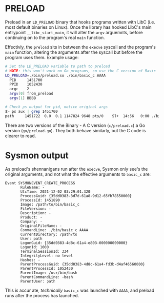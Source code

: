 # PRELOAD
Preload in an `LD_PRELOAD` binary that hooks programs written with LibC (i.e. most default binaries on Linux).
Once the library has hooked LibC's main entrypoint `__libc_start_main`, it will alter the `argv` arguemnts,
before continuing on to the program's real `main` function. 

Effectivly, the `preload` sits in between the `execve` syscall and the program's `main` function, altering
the arguments after the syscall but before the program uses them. Example usage:

```bash
# Set the LD_PRELOAD variable to path to preload
# NOTE: this won't work on Go programs, so use the C version of Basic
LD_PRELOAD=./bin/preload.so ./bin/basic_c AAAA
  PID     1451700
  PPID    1052430
  argc    2
  argv[0] from_preload
  argv[1] BBBB

# Check ps output for pid, notice original args
$> ps aux | grep 1451700
path     1451722  0.0  0.1 1147824 9648 pts/0    Sl+  14:56   0:00 ./bin/basic_c AAAA
```

There are two versions of the Binary - A C version (`c/preload.c`) a Go version (`go/preload.go`).
They both behave similarly, but the C code is clearer to read.

# Sysmon output
As preload's shennanigans run after the `execve`, Sysmon only see's the original arguments, and
not what the effective arguments to `basic_c` are:
```
Event SYSMONEVENT_CREATE_PROCESS
       RuleName: -
       UtcTime: 2021-12-02 03:29:01.320
       ProcessGuid: {35dd0383-3d7d-61a8-9d12-65fb78550000}
       ProcessId: 1451890
       Image: /path/to/bin/basic_c
       FileVersion: -
       Description: -
       Product: -
       Company: -
       OriginalFileName: -
       CommandLine: ./bin/basic_c AAAA
       CurrentDirectory: /path/to
       User: path
       LogonGuid: {35dd0383-4d8c-61a4-e803-000000000000}
       LogonId: 1000
       TerminalSessionId: 334
       IntegrityLevel: no level
       Hashes: -
       ParentProcessGuid: {35dd0383-4d8c-61a4-fd3b-d4af46560000}
       ParentProcessId: 1052430
       ParentImage: /usr/bin/bash
       ParentCommandLine: -bash
       ParentUser: path
```

This is accur	ate, *technically* `basic_c` was launched with `AAAA`, and preload runs after the process
has launched.

